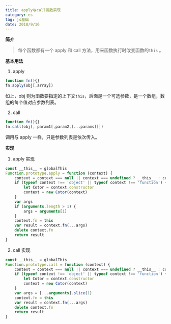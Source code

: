 ```yaml
---
title: apply与call函数实现
category: es
tag: js基础
date: 2018/9/16
---
```


**简介**

> 每个函数都有一个 apply 和 call 方法，用来函数执行时改变函数的`this` 。

**基本用法**

1. apply

```javascript
function fn(){}
fn.apply(obj[,array])
```

如上，obj 则为函数要指定的上下文`this`，后面是一个可选参数，是一个数组，数组的每个值对应参数列表。

2. call

```javascript
function fn(){}
fn.call(obj[, param1[,param2,[...params]]])
```

调用与 apply 一样，只是参数列表是依次传入。

**实现**

1. apply 实现

```javascript
const __this__ = globalThis
Function.prototype.apply = function (context) {
    context = context === null || context === undefined ? __this__ : context
    if (typeof context !== 'object' || typeof context !== 'function') {
        let Cotor = context.constructor
        context = new Cotor(context)
    }
    var args
    if (arguments.length > 1) {
        args = arguments[1]
    }
    context.fn = this
    var result = context.fn(...args)
    delete context.fn
    return result
}
```

2. call 实现

```javascript
const __this__ = globalThis
Function.prototype.call = function (context) {
    context = context === null || context === undefined ? __this__ : context
    if (typeof context !== 'object' || typeof context !== 'function') {
        let Cotor = context.constructor
        context = new Cotor(context)
    }
    var args = [...arguments].slice(1)
    context.fn = this
    var result = context.fn(...args)
    delete context.fn
    return result
}
```
